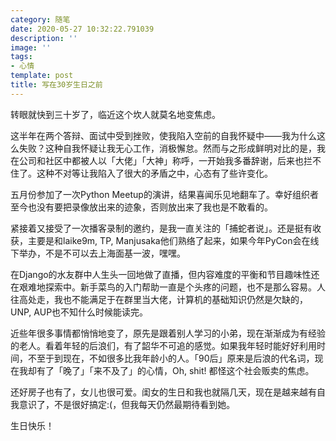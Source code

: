 ```yaml
---
category: 随笔
date: 2020-05-27 10:32:22.791039
description: ''
image: ''
tags:
- 心情
template: post
title: 写在30岁生日之前
---
```


转眼就快到三十岁了，临近这个坎人就莫名地变焦虑。

<!--more-->

这半年在两个答辩、面试中受到挫败，使我陷入空前的自我怀疑中——我为什么这么失败？这种自我怀疑让我无心工作，消极懈怠。然而与之形成鲜明对比的是，我在公司和社区中都被人以「大佬」「大神」称呼，一开始我多番辞谢，后来也拦不住了。这种不对等让我陷入了很大的矛盾之中，心态有了些许变化。

五月份参加了一次Python Meetup的演讲，结果喜闻乐见地翻车了。幸好组织者至今也没有要把录像放出来的迹象，否则放出来了我也是不敢看的。

紧接着又接受了一次播客录制的邀约，是我一直关注的「捕蛇者说」。还是挺有收获，主要是和laike9m, TP, Manjusaka他们熟络了起来，如果今年PyCon会在线下举办，不是不可以去上海面基一波，嘿嘿。

在Django的水友群中人生头一回地做了直播，但内容难度的平衡和节目趣味性还在艰难地探索中。新手菜鸟的入门帮助一直是个头疼的问题，也不是那么容易。人往高处走，我也不能满足于在群里当大佬，计算机的基础知识仍然是欠缺的，UNP, AUP也不知什么时候能读完。

近些年很多事情都悄悄地变了，原先是跟着别人学习的小弟，现在渐渐成为有经验的老人。看着年轻的后浪们，有了韶华不可追的感觉。如果我年轻时能好好利用时间，不至于到现在，不如很多比我年龄小的人。「90后」原来是后浪的代名词，现在我却有了「晚了」「来不及了」的心情，Oh, shit! 都怪这个社会贩卖的焦虑。

还好房子也有了，女儿也很可爱。闺女的生日和我也就隔几天，现在是越来越有自我意识了，不是很好搞定:(，但我每天仍然最期待看到她。

生日快乐！